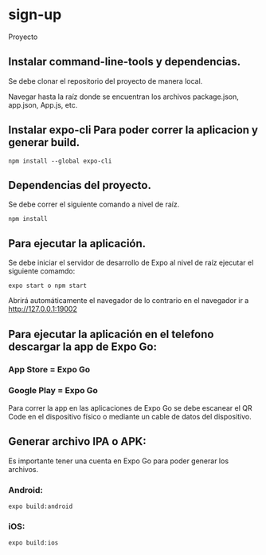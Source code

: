 # sign-up
Proyecto

## Instalar command-line-tools y dependencias.

Se debe clonar el repositorio del proyecto de manera local.

Navegar hasta la raíz donde se encuentran los archivos package.json, app.json, App.js, etc.
 

## Instalar expo-cli Para poder correr la aplicacion y generar build.
```
npm install --global expo-cli
```

## Dependencias del proyecto.

Se debe correr el siguiente comando a nivel de raíz.
```
npm install
```

## Para ejecutar la aplicación.

Se debe iniciar el servidor de desarrollo de Expo al nivel de raíz ejecutar el siguiente comamdo:
```
expo start o npm start
```
Abrirá automáticamente el navegador de lo contrario en el navegador ir a http://127.0.0.1:19002


## Para ejecutar la aplicación en el telefono descargar la app de Expo Go:

### App Store = Expo Go

### Google Play = Expo Go

Para correr la app en las aplicaciones de Expo Go se debe escanear el QR Code en el dispositivo físico o mediante un cable de datos del dispositivo.


## Generar archivo IPA o APK:

Es importante tener una cuenta en Expo Go para poder generar los archivos.

### Android: 
```
expo build:android
```
### iOS:
```
expo build:ios
```
